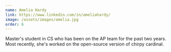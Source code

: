 ```yaml
---
name: Amelia Hardy 
link: https://www.linkedin.com/in/ameliahardy/
image: /assets/images/amelia.jpg
order: 6
---
```

Master's student in CS who has been on the AP team for the past two years. Most recently, she's worked on the open-source version of chirpy cardinal.
